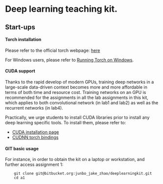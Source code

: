 Deep learning teaching kit.
===

## Start-ups

#### Torch installation
    
Please refer to the official torch webpage: [here](http://torch.ch/docs/getting-started.html) 

For Windows users, please refer to [Running Torch on Windows](https://github.com/torch/torch7/wiki/Windows#using-a-virtual-machine).

#### CUDA support

Thanks to the rapid develop of modern GPUs, training deep networks in a large-scale data-driven context becomes more and more affordable in terms of both time and resource cost.
Training networks on an GPU is recommended for the assignments in all the lab assignments in this kit, which applies to both convolutional network (in lab1 and lab2) as well as the recurrent networks (in lab4).

Practically, we urge students to install CUDA libraries prior to install any deep learning specific tools.
To install them, please refer to:

- [CUDA installation page](http://docs.nvidia.com/cuda/cuda-installation-guide-linux/#axzz4RK3pacJh)
- [CUDNN torch bindings](https://github.com/soumith/cudnn.torch)


#### GIT basic usage

For instance, in order to obtain the kit on a laptop or workstation, and further access assignment 1:
```
    git clone git@bitbucket.org:junbo_jake_zhao/deeplearningkit.git
    cd a1
```